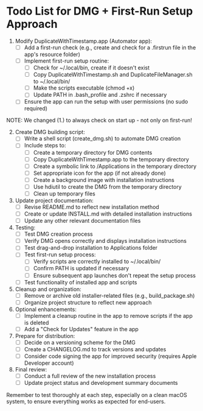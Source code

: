 # Todo List for DMG + First-Run Setup Approach

1. Modify DuplicateWithTimestamp.app (Automator app):
   - [ ] Add a first-run check (e.g., create and check for a .firstrun file in the app's resource folder)
   - [ ] Implement first-run setup routine:
     - [ ] Check for ~/.local/bin, create if it doesn't exist
     - [ ] Copy DuplicateWithTimestamp.sh and DuplicateFileManager.sh to ~/.local/bin/
     - [ ] Make the scripts executable (chmod +x)
     - [ ] Update PATH in .bash_profile and .zshrc if necessary
   - [ ] Ensure the app can run the setup with user permissions (no sudo required)
   
NOTE: We changed (1.) to always check on start up - not only on first-run!

2. Create DMG building script:
   - [ ] Write a shell script (create_dmg.sh) to automate DMG creation
   - [ ] Include steps to:
     - [ ] Create a temporary directory for DMG contents
     - [ ] Copy DuplicateWithTimestamp.app to the temporary directory
     - [ ] Create a symbolic link to /Applications in the temporary directory
     - [ ] Set appropriate icon for the app (if not already done)
     - [ ] Create a background image with installation instructions
     - [ ] Use hdiutil to create the DMG from the temporary directory
     - [ ] Clean up temporary files

3. Update project documentation:
   - [ ] Revise README.md to reflect new installation method
   - [ ] Create or update INSTALL.md with detailed installation instructions
   - [ ] Update any other relevant documentation files

4. Testing:
   - [ ] Test DMG creation process
   - [ ] Verify DMG opens correctly and displays installation instructions
   - [ ] Test drag-and-drop installation to Applications folder
   - [ ] Test first-run setup process:
     - [ ] Verify scripts are correctly installed to ~/.local/bin/
     - [ ] Confirm PATH is updated if necessary
     - [ ] Ensure subsequent app launches don't repeat the setup process
   - [ ] Test functionality of installed app and scripts

5. Cleanup and organization:
   - [ ] Remove or archive old installer-related files (e.g., build_package.sh)
   - [ ] Organize project structure to reflect new approach

6. Optional enhancements:
   - [ ] Implement a cleanup routine in the app to remove scripts if the app is deleted
   - [ ] Add a "Check for Updates" feature in the app

7. Prepare for distribution:
   - [ ] Decide on a versioning scheme for the DMG
   - [ ] Create a CHANGELOG.md to track versions and updates
   - [ ] Consider code signing the app for improved security (requires Apple Developer account)

8. Final review:
   - [ ] Conduct a full review of the new installation process
   - [ ] Update project status and development summary documents

Remember to test thoroughly at each step, especially on a clean macOS system, to ensure everything works as expected for end-users.
